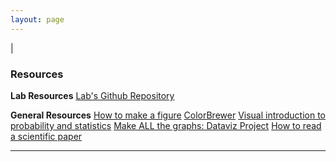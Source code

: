 ```yaml
---
layout: page
---
```

|

### Resources

**Lab Resources**
[Lab's Github Repository](https://github.com/jagannathan-lab)

**General Resources**
[How to make a figure](https://www.gabrielaplucinska.com/)
[ColorBrewer](http://colorbrewer2.org/)
[Visual introduction to probability and statistics](http://students.brown.edu/seeing-theory/)
[Make ALL the graphs: Dataviz Project](http://datavizproject.com/)
[How to read a scientific paper](https://www.elsevier.com/connect/infographic-how-to-read-a-scientific-paper)




---

